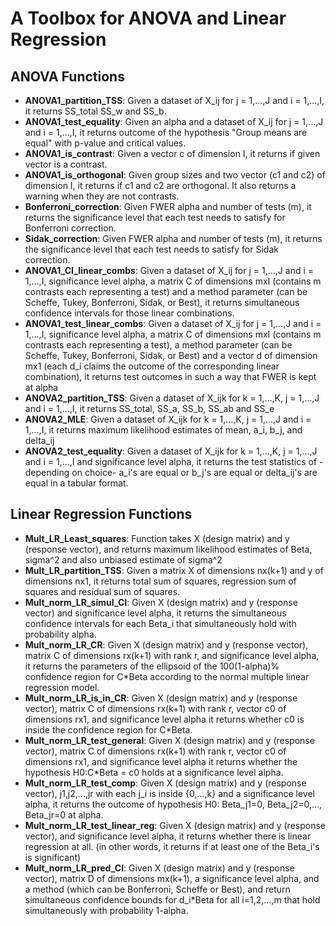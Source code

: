 # A Toolbox for ANOVA and Linear Regression
## ANOVA Functions

- **ANOVA1_partition_TSS**: Given a dataset of X_ij for j = 1,...,J and i = 1,...,I, it returns SS_total SS_w and SS_b.
- **ANOVA1_test_equality**: Given an alpha and a dataset of X_ij for j = 1,...,J and i = 1,...,I, it returns outcome of the hypothesis "Group means are equal" with p-value and critical values.
- **ANOVA1_is_contrast**: Given a vector c of dimension I, it returns if given vector is a contrast.
- **ANOVA1_is_orthogonal**: Given group sizes and two vector (c1 and c2) of dimension I, it returns if c1 and c2 are orthogonal. It also returns a warning when they are not contrasts.
- **Bonferroni_correction**: Given FWER alpha and number of tests (m), it returns the significance level that each test needs to satisfy for Bonferroni correction.
- **Sidak_correction**: Given FWER alpha and number of tests (m), it returns the significance level that each test needs to satisfy for Sidak correction.
- **ANOVA1_CI_linear_combs**: Given a dataset of X_ij for j = 1,...,J and i = 1,...,I, significance level alpha, a matrix C of dimensions mxI (contains m contrasts each representing a test) and a method parameter (can be Scheffe, Tukey, Bonferroni, Sidak, or Best), it returns simultaneous confidence intervals for those linear combinations.
- **ANOVA1_test_linear_combs**: Given a dataset of X_ij for j = 1,...,J and i = 1,...,I, significance level alpha, a matrix C of dimensions mxI (contains m contrasts each representing a test), a method parameter (can be Scheffe, Tukey, Bonferroni, Sidak, or Best) and a vector d of dimension mx1 (each d_i claims the outcome of the corresponding linear combination), it returns test outcomes in such a way that FWER is kept at alpha 
- **ANOVA2_partition_TSS**: Given a dataset of X_ijk for k = 1,...,K, j = 1,...,J and i = 1,...,I, it returns SS_total, SS_a, SS_b, SS_ab and SS_e
- **ANOVA2_MLE**: Given a dataset of X_ijk for k = 1,...,K, j = 1,...,J and i = 1,...,I, it returns maximum likelihood estimates of mean, a_i, b_j, and delta_ij
- **ANOVA2_test_equality**: Given a dataset of X_ijk for k = 1,...,K, j = 1,...,J and i = 1,...,I and significance level alpha, it returns the test statistics of -depending on choice- a_i's are equal or b_j's are equal or delta_ij's are equal in a tabular format.

## Linear Regression Functions

- **Mult_LR_Least_squares**: Function takes X (design matrix) and y (response vector), and returns maximum likelihood estimates of Beta, sigma^2 and also unbiased estimate of sigma^2
- **Mult_LR_partition_TSS**: Given a matrix X of dimensions nx(k+1) and y of dimensions nx1, it returns total sum of squares, regression sum of squares and residual sum of squares.
- **Mult_norm_LR_simul_CI**: Given X (design matrix) and y (response vector) and significance level alpha, it returns the simultaneous confidence intervals for each Beta_i that simultaneously hold with probability alpha.
- **Mult_norm_LR_CR**: Given X (design matrix) and y (response vector), matrix C of dimensions rx(k+1) with rank r, and significance level alpha, it returns the parameters of the ellipsoid of the 100(1-alpha)% confidence region for C*Beta according to the normal multiple linear regression model.
- **Mult_norm_LR_is_in_CR**: Given X (design matrix) and y (response vector), matrix C of dimensions rx(k+1) with rank r, vector c0 of dimensions rx1, and significance level alpha it returns whether c0 is inside the confidence region for C*Beta.
- **Mult_norm_LR_test_general**: Given X (design matrix) and y (response vector), matrix C of dimensions rx(k+1) with rank r, vector c0 of dimensions rx1, and significance level alpha it returns whether the hypothesis H0:C*Beta = c0 holds at a significance level alpha.
- **Mult_norm_LR_test_comp**: Given X (design matrix) and y (response vector), j1,j2,...,jr with each j_i is inside {0,...,k} and a significance level alpha, it returns the outcome of hypothesis H0: Beta_j1=0, Beta_j2=0,..., Beta_jr=0 at alpha.
- **Mult_norm_LR_test_linear_reg**: Given X (design matrix) and y (response vector), and significance level alpha, it returns whether there is linear regression at all. (in other words, it returns if at least one of the Beta_i's is significant)
- **Mult_norm_LR_pred_CI**: Given X (design matrix) and y (response vector), matrix D of dimensions mx(k+1), a significance level alpha, and a method (which can be Bonferroni, Scheffe or Best), and return simultaneous confidence bounds for d_i*Beta for all i=1,2,...,m that hold simultaneously with probability 1-alpha.
